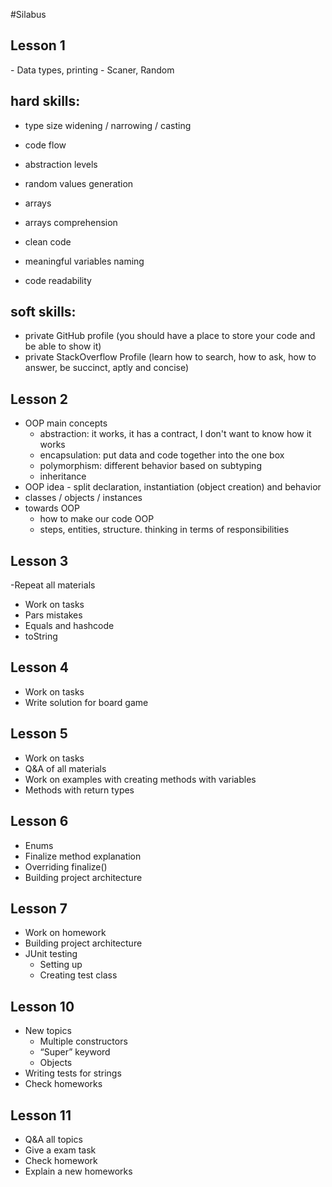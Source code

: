 #Silabus

<h2>Lesson 1</h2>
- Data types, printing
- Scaner, Random

hard skills:
------------
- type size widening / narrowing / casting
- code flow
- abstraction levels
- random values generation
- arrays
- arrays comprehension

- clean code
- meaningful variables naming
- code readability

soft skills:
------------
- private GitHub profile (you should have a place to store your code and be able to show it)
- private StackOverflow Profile (learn how to search, how to ask, how to answer, be succinct, aptly and concise)


## Lesson 2
- OOP main concepts
    - abstraction: it works, it has a contract, I don't want to know how it works
    - encapsulation: put data and code together into the one box
    - polymorphism: different behavior based on subtyping
    - inheritance
- OOP idea - split declaration, instantiation (object creation) and behavior
- classes / objects / instances
- towards OOP
    - how to make our code OOP
    - steps, entities, structure. thinking in terms of responsibilities

## Lesson 3
-Repeat all materials
- Work on tasks
- Pars mistakes
- Equals and hashcode
- toString

## Lesson 4
- Work on tasks
- Write solution for board game

## Lesson 5
- Work on tasks
- Q&A of all materials
- Work on examples with creating methods with variables
- Methods with return types

## Lesson 6
- Enums
- Finalize method explanation
- Overriding finalize()
- Building project architecture


## Lesson 7
- Work on homework
- Building project architecture
- JUnit testing
  - Setting up
  - Creating test class

## Lesson 10
-  New topics 
   - Multiple constructors
   - “Super” keyword
   - Objects
- Writing tests for strings
- Check homeworks

## Lesson 11
- Q&A all topics
- Give a exam task
- Check homework
- Explain a new homeworks
  